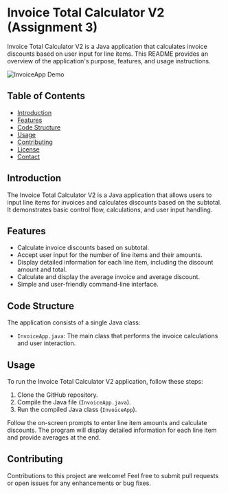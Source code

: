 # Invoice Total Calculator V2 (Assignment 3)

Invoice Total Calculator V2 is a Java application that calculates invoice discounts based on user input for line items. This README provides an overview of the application's purpose, features, and usage instructions.

![InvoiceApp Demo](demo.gif)

## Table of Contents

- [Introduction](#introduction)
- [Features](#features)
- [Code Structure](#code-structure)
- [Usage](#usage)
- [Contributing](#contributing)
- [License](#license)
- [Contact](#contact)

## Introduction

The Invoice Total Calculator V2 is a Java application that allows users to input line items for invoices and calculates discounts based on the subtotal. It demonstrates basic control flow, calculations, and user input handling.

## Features

- Calculate invoice discounts based on subtotal.
- Accept user input for the number of line items and their amounts.
- Display detailed information for each line item, including the discount amount and total.
- Calculate and display the average invoice and average discount.
- Simple and user-friendly command-line interface.

## Code Structure

The application consists of a single Java class:

- `InvoiceApp.java`: The main class that performs the invoice calculations and user interaction.

## Usage

To run the Invoice Total Calculator V2 application, follow these steps:

1. Clone the GitHub repository.
2. Compile the Java file (`InvoiceApp.java`).
3. Run the compiled Java class (`InvoiceApp`).

Follow the on-screen prompts to enter line item amounts and calculate discounts. The program will display detailed information for each line item and provide averages at the end.

## Contributing

Contributions to this project are welcome! Feel free to submit pull requests or open issues for any enhancements or bug fixes.


